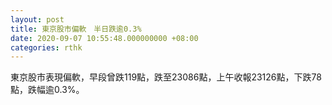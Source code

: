 ```yaml
---
layout: post
title: 東京股市偏軟　半日跌逾0.3%
date: 2020-09-07 10:55:48.000000000 +08:00
categories: rthk
---
```


東京股市表現偏軟，早段曾跌119點，跌至23086點，上午收報23126點，下跌78點，跌幅逾0.3%。
